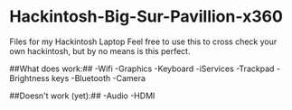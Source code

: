 # Hackintosh-Big-Sur-Pavillion-x360
Files for my Hackintosh Laptop
Feel free to use this to cross check your own hackintosh, but by no means is this perfect.

##What does work:##
  -Wifi
  -Graphics
  -Keyboard
  -iServices
  -Trackpad 
  -Brightness keys
  -Bluetooth 
  -Camera

##Doesn't work (yet):##
  -Audio
  -HDMI
